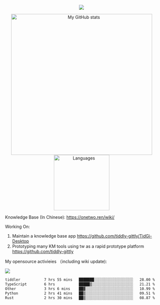 <a href="https://github.com/linonetwo">
    <p align="center">
        <img src="https://github-profile-trophy.vercel.app/?username=linonetwo&column=7&theme=onedark"/>
    </p>
</a>
<a align="center" href="https://github.com/linonetwo">
  <p align="center">
    <img src="https://github-readme-stats.vercel.app/api?username=linonetwo&show_icons=true&count_private=true" alt="My GitHub stats" width="465"/>
    <img src="https://github-readme-stats.vercel.app/api/top-langs/?username=linonetwo&layout=compact&langs_count=10" alt="Languages" height="183">
  </p>
</a>

Knowledge Base (In Chinese): https://onetwo.ren/wiki/

Working On: 

1. Maintain a knowledge base app https://github.com/tiddly-gittly/TidGi-Desktop
1. Prototyping many KM tools using tw as a rapid prototype platform https://github.com/tiddly-gittly

My opensource activieies （including wiki update):

![](https://visitor-badge.glitch.me/badge?page_id=linonetwo.linonetwo)

<!--START_SECTION:waka-->

```txt
tiddler           7 hrs 55 mins   ███████░░░░░░░░░░░░░░░░░░   28.00 %
TypeScript        6 hrs           █████▒░░░░░░░░░░░░░░░░░░░   21.21 %
Other             3 hrs 6 mins    ██▓░░░░░░░░░░░░░░░░░░░░░░   10.99 %
Python            2 hrs 41 mins   ██▒░░░░░░░░░░░░░░░░░░░░░░   09.51 %
Rust              2 hrs 30 mins   ██▒░░░░░░░░░░░░░░░░░░░░░░   08.87 %
```

<!--END_SECTION:waka-->
